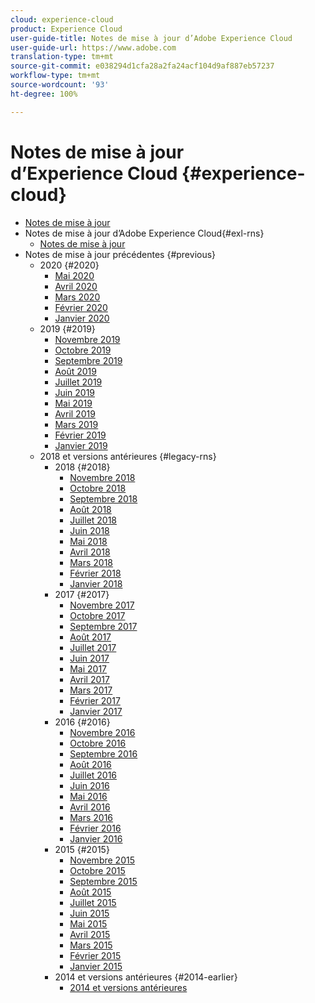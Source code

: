 ```yaml
---
cloud: experience-cloud
product: Experience Cloud
user-guide-title: Notes de mise à jour d’Adobe Experience Cloud
user-guide-url: https://www.adobe.com
translation-type: tm+mt
source-git-commit: e038294d1cfa28a2fa24acf104d9af887eb57237
workflow-type: tm+mt
source-wordcount: '93'
ht-degree: 100%

---
```



# Notes de mise à jour d’Experience Cloud {#experience-cloud}

+ [Notes de mise à jour](current.md)
+ Notes de mise à jour d’Adobe Experience Cloud{#exl-rns}
   + [Notes de mise à jour](current.md)
+ Notes de mise à jour précédentes {#previous}
   + 2020 {#2020}
      + [Mai 2020](c-legacy-releases/2020/05212020.md)
      + [Avril 2020](c-legacy-releases/2020/04162020.md)
      + [Mars 2020](c-legacy-releases/2020/03122020.md)
      + [Février 2020](c-legacy-releases/2020/02202020.md)
      + [Janvier 2020](c-legacy-releases/2020/01162020.md)
   + 2019 {#2019}
      + [Novembre 2019](c-legacy-releases/2019/10312019.md)
      + [Octobre 2019](c-legacy-releases/2019/10102019.md)
      + [Septembre 2019](c-legacy-releases/2019/09122019.md)
      + [Août 2019](c-legacy-releases/2019/08082019.md)
      + [Juillet 2019](c-legacy-releases/2019/07182019.md)
      + [Juin 2019](c-legacy-releases/2019/06132019.md)
      + [Mai 2019](c-legacy-releases/2019/05092019.md)
      + [Avril 2019](c-legacy-releases/2019/04112019.md)
      + [Mars 2019](c-legacy-releases/2019/03072019.md)
      + [Février 2019](c-legacy-releases/2019/02072019.md)
      + [Janvier 2019](c-legacy-releases/2019/01172019.md)
   + 2018 et versions antérieures {#legacy-rns}
      + 2018 {#2018}
         + [Novembre 2018](c-legacy-releases/2018/11012018.md)
         + [Octobre 2018](c-legacy-releases/2018/10112018.md)
         + [Septembre 2018](c-legacy-releases/2018/09132018.md)
         + [Août 2018](c-legacy-releases/2018/08092018.md)
         + [Juillet 2018](c-legacy-releases/2018/07192018.md)
         + [Juin 2018](c-legacy-releases/2018/06142018.md)
         + [Mai 2018](c-legacy-releases/2018/05102018.md)
         + [Avril 2018](c-legacy-releases/2018/04122018.md)
         + [Mars 2018](c-legacy-releases/2018/03082018.md)
         + [Février 2018](c-legacy-releases/2018/02082018.md)
         + [Janvier 2018](c-legacy-releases/2018/01182018.md)
      + 2017 {#2017}
         + [Novembre 2017](c-legacy-releases/2017/11092017.md)
         + [Octobre 2017](c-legacy-releases/2017/10262017.md)
         + [Septembre 2017](c-legacy-releases/2017/09212017.md)
         + [Août 2017](c-legacy-releases/2017/08172017.md)
         + [Juillet 2017](c-legacy-releases/2017/07202017.md)
         + [Juin 2017](c-legacy-releases/2017/06082017.md)
         + [Mai 2017](c-legacy-releases/2017/05182017.md)
         + [Avril 2017](c-legacy-releases/2017/04202017.md)
         + [Mars 2017](c-legacy-releases/2017/03092017.md)
         + [Février 2017](c-legacy-releases/2017/02162017.md)
         + [Janvier 2017](c-legacy-releases/2017/01192017.md)
      + 2016 {#2016}
         + [Novembre 2016](c-legacy-releases/2016/11102016.md)
         + [Octobre 2016](c-legacy-releases/2016/10202016.md)
         + [Septembre 2016](c-legacy-releases/2016/09152016.md)
         + [Août 2016](c-legacy-releases/2016/08182016.md)
         + [Juillet 2016](c-legacy-releases/2016/07212016.md)
         + [Juin 2016](c-legacy-releases/2016/06162016.md)
         + [Mai 2016](c-legacy-releases/2016/05192016.md)
         + [Avril 2016](c-legacy-releases/2016/04212016.md)
         + [Mars 2016](c-legacy-releases/2016/03172016.md)
         + [Février 2016](c-legacy-releases/2016/02182016.md)
         + [Janvier 2016](c-legacy-releases/2016/01212016.md)
      + 2015 {#2015}
         + [Novembre 2015](c-legacy-releases/2015/11052015.md)
         + [Octobre 2015](c-legacy-releases/2015/10152015.md)
         + [Septembre 2015](c-legacy-releases/2015/09172015.md)
         + [Août 2015](c-legacy-releases/2015/08202015.md)
         + [Juillet 2015](c-legacy-releases/2015/07162015.md)
         + [Juin 2015](c-legacy-releases/2015/06182015.md)
         + [Mai 2015](c-legacy-releases/2015/05212015.md)
         + [Avril 2015](c-legacy-releases/2015/04162015.md)
         + [Mars 2015](c-legacy-releases/2015/03192015.md)
         + [Février 2015](c-legacy-releases/2015/02192015.md)
         + [Janvier 2015](c-legacy-releases/2015/01152015.md)
      + 2014 et versions antérieures {#2014-earlier}
         + [2014 et versions antérieures](c-legacy-releases/2014-earlier.md)